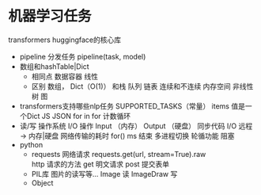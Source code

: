# 机器学习任务
transformers huggingface的核心库
- pipeline 分发任务
    pipeline(task, model)
- 数组和hashTable|Dict 
    - 相同点
        数据容器 线性
    - 区别
        数组， Dict（O(1)） 和栈 队列 链表 连续和不连续 内存空间
        非线性 树 图
- transformers支持哪些nlp任务
    SUPPORTED_TASKS（常量）
    items 值是一个Dict JS JSON
    for in   for 计数循环
- 读/写 操作系统   I/O 操作 Input （内存）  Output （硬盘）
    同步代码  I/O  远程 -> 内存|硬盘 网络传输的耗时
    for()  ms 结束 多进程切换 轮循功能
    阻塞 
- python
    - requests 网络请求
    requests.get(url, stream=True).raw  
    http 请求的方法 get 明文请求
    post 提交表单 
    - PIL库 图片的读写等...
        Image   读
        ImageDraw   写
    - Object
